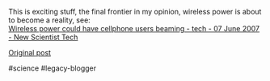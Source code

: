 <!--
date: '2007-06-08'
published: true
slug: 2007-06-wireless-power-finally_08
time_to_read: 5
title: Wireless power, finally!
-->

This is exciting stuff, the final frontier in my opinion, wireless power is about to become a reality, see:  
[Wireless power could have cellphone users beaming - tech - 07 June 2007 - New Scientist Tech](http://www.newscientisttech.com/article.ns?id=dn12014&feedId=online-news_rss20)

[Original post](https://ysfk.blogspot.com/2007/06/wireless-power-finally_08.html)

#science #legacy-blogger 